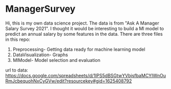 # ManagerSurvey
Hi, this is my own data science project. The data is from "Ask A Manager Salary Survey 2021". I thought it would be interesting to build a Ml model to predict an annual salary by some features in the data.
There are three files in this repo:
1. Preprocessing- Getting data ready for machine learning model
2. DataVisualization- Graphs
3. MlModel- Model selection and evaluation

url to data: https://docs.google.com/spreadsheets/d/1IPS5dBSGtwYVbjsfbaMCYIWnOuRmJcbequohNxCyGVw/edit?resourcekey#gid=1625408792
